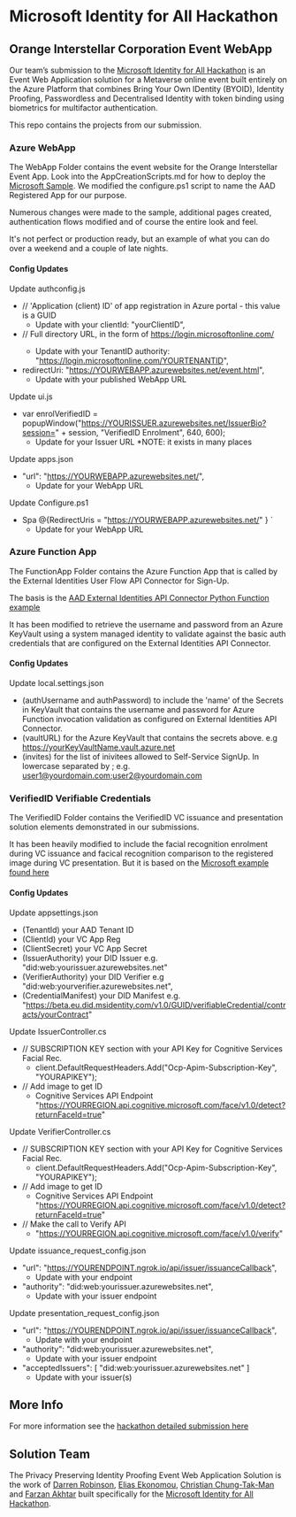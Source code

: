 # Microsoft Identity for All Hackathon
## Orange Interstellar Corporation Event WebApp
Our team’s submission to the [Microsoft Identity for All Hackathon](https://id4all.devpost.com/) is an Event Web Application solution for a Metaverse online event built entirely on the Azure Platform that combines Bring Your Own IDentity (BYOID), Identity Proofing, Passwordless and  Decentralised Identity with token binding using biometrics for multifactor authentication.  

This repo contains the projects from our submission. 

### Azure WebApp
The WebApp Folder contains the event website for the Orange Interstellar Event App. 
Look into the AppCreationScripts.md for how to deploy the [Microsoft Sample](https://docs.microsoft.com/en-us/azure/active-directory/develop/tutorial-v2-javascript-auth-code). We modified the configure.ps1 script to name the AAD Registered App for our purpose. 

Numerous changes were made to the sample, additional pages created, authentication flows modified and of course the entire look and feel. 

It's not perfect or production ready, but an example of what you can do over a weekend and a couple of late nights. 

#### Config Updates
Update authconfig.js 
- // 'Application (client) ID' of app registration in Azure portal - this value is a GUID
    - Update with your clientId: "yourClientID",
- // Full directory URL, in the form of https://login.microsoftonline.com/<tenant>    
    - Update with your TenantID authority: "https://login.microsoftonline.com/YOURTENANTID",
- redirectUri: "https://YOURWEBAPP.azurewebsites.net/event.html",
    - Update with your published WebApp URL
	
Update ui.js 
-  var enrolVerifiedID = popupWindow("https://YOURISSUER.azurewebsites.net/IssuerBio?session=" + session, "VerifiedID Enrolment", 640, 600);
    - Update for your Issuer URL *NOTE: it exists in many places

Update apps.json 
- "url": "https://YOURWEBAPP.azurewebsites.net/",
    - Update for your WebApp URL
	
Update Configure.ps1 
-  Spa @{RedirectUris = "https://YOURWEBAPP.azurewebsites.net/" } `
    - Update for your WebApp URL
	
	
### Azure Function App
The FunctionApp Folder contains the Azure Function App that is called by the External Identities User Flow API Connector for Sign-Up. 

The basis is the [AAD External Identities API Connector Python Function example](https://github.com/Azure-Samples/active-directory-python-external-identities-api-connector-azure-function-validate/blob/master/README.md)

It has been modified to retrieve the username and password from an Azure KeyVault using a system managed identity to validate against the basic auth credentials that are configured on the External Identities API Connector.

#### Config Updates
Update local.settings.json 
- (authUsername and authPassword) to include the 'name' of the Secrets in KeyVault that contains the username and password for Azure Function invocation validation as configured on External Identities API Connector. 
- (vaultURL) for the Azure KeyVault that contains the secrets above. e.g https://yourKeyVaultName.vault.azure.net
- (invites) for the list of inivitees allowed to Self-Service SignUp. In lowercase separated by ; e.g. user1@yourdomain.com;user2@yourdomain.com

### VerifiedID Verifiable Credentials
The VerifiedID Folder contains the VerifiedID VC issuance and presentation solution elements demonstrated in our submissions. 

It has been heavily modified to include the facial recognition enrolment during VC issuance and facical recognition comparison to the registered image during VC presentation. But it is based on the [Microsoft example found here](https://github.com/Azure-Samples/active-directory-verifiable-credentials-dotnet/tree/main/1-asp-net-core-api-idtokenhint)

#### Config Updates
Update appsettings.json
- (TenantId) your AAD Tenant ID
- (ClientId) your VC App Reg 
- (ClientSecret) your VC App Secret
- (IssuerAuthority) your DID Issuer e.g. "did:web:yourissuer.azurewebsites.net"
- (VerifierAuthority) your DID Verifier e.g "did:web:yourverifier.azurewebsites.net",
- (CredentialManifest) your DID Manifest e.g. "https://beta.eu.did.msidentity.com/v1.0/GUID/verifiableCredential/contracts/yourContract"

Update IssuerController.cs
- // SUBSCRIPTION KEY section with your API Key for Cognitive Services Facial Rec. 
    - client.DefaultRequestHeaders.Add("Ocp-Apim-Subscription-Key", "YOURAPIKEY");
- // Add image to get ID
    - Cognitive Services API Endpoint "https://YOURREGION.api.cognitive.microsoft.com/face/v1.0/detect?returnFaceId=true"

Update VerifierController.cs
- // SUBSCRIPTION KEY section with your API Key for Cognitive Services Facial Rec. 
    - client.DefaultRequestHeaders.Add("Ocp-Apim-Subscription-Key", "YOURAPIKEY");
- // Add image to get ID
    - Cognitive Services API Endpoint "https://YOURREGION.api.cognitive.microsoft.com/face/v1.0/detect?returnFaceId=true"
- // Make the call to Verify API
    - "https://YOURREGION.api.cognitive.microsoft.com/face/v1.0/verify"

Update issuance_request_config.json
- "url": "https://YOURENDPOINT.ngrok.io/api/issuer/issuanceCallback",
    - Update with your endpoint
- "authority": "did:web:yourissuer.azurewebsites.net",
    - Update with your issuer endpoint 
	
Update presentation_request_config.json
- "url": "https://YOURENDPOINT.ngrok.io/api/issuer/issuanceCallback",
    - Update with your endpoint
- "authority": "did:web:yourissuer.azurewebsites.net",
    - Update with your issuer endpoint 
- "acceptedIssuers": [ "did:web:yourissuer.azurewebsites.net" ]
    - Update with your issuer(s)
	
	
## More Info
For more information see the [hackathon detailed submission here](https://devpost.com/software/orange-interstellar-corporation-event-webapp)

## Solution Team
The Privacy Preserving Identity Proofing Event Web Application Solution is the work of [Darren Robinson](https://www.linkedin.com/in/darrenjrobinson/), [Elias Ekonomou](https://www.linkedin.com/in/elias-ekonomou-a124b011/), [Christian Chung-Tak-Man](https://www.linkedin.com/in/christianchung/) and [Farzan Akhtar](https://www.linkedin.com/in/farzan-a-088644127/) built specifically for the [Microsoft Identity for All Hackathon](https://id4all.devpost.com/).

